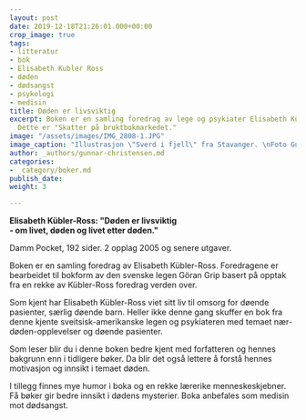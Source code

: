 ```yaml
---
layout: post
date: 2019-12-18T21:26:01.000+00:00
crop_image: true
tags:
- litteratur
- bok
- Elisabeth Kubler Ross
- døden
- dødsangst
- psykologi
- medisin
title: Døden er livsviktig
excerpt: Boken er en samling foredrag av lege og psykiater Elisabeth Kübler-Ross.
  Dette er "Skatter på bruktbokmarkedet."
image: "/assets/images/IMG_2808-1.JPG"
image_caption: "Illustrasjon \"Sverd i fjell\" fra Stavanger. \nFoto Gunnar Christensen"
author: _authors/gunnar-christensen.md
categories:
- _category/boker.md
publish_date: 
weight: 3

---
```

**Elisabeth Kübler-Ross: "Døden er livsviktig**  
**- om livet, døden og livet etter døden."**  
  
Damm Pocket, 192 sider. 2 opplag 2005 og senere utgaver.

Boken er en samling foredrag av Elisabeth Kübler-Ross. Foredragene er bearbeidet til bokform av den svenske legen Göran Grip basert på opptak fra en rekke av Kübler-Ross foredrag verden over.

Som kjent har Elisabeth Kübler-Ross viet sitt liv til omsorg for døende pasienter, særlig døende barn. Heller ikke denne gang skuffer en bok fra denne kjente sveitsisk-amerikanske legen og psykiateren med temaet nær-døden-opplevelser og døende pasienter.

Som leser blir du i denne boken bedre kjent med forfatteren og hennes bakgrunn enn i tidligere bøker. Da blir det også lettere å forstå hennes motivasjon og innsikt i temaet døden.

I tillegg finnes mye humor i boka og en rekke lærerike menneskeskjebner. Få bøker gir bedre innsikt i dødens mysterier. Boka anbefales som medisin mot dødsangst.